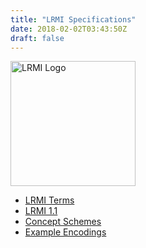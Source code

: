 ```yaml
---
title: "LRMI Specifications"
date: 2018-02-02T03:43:50Z
draft: false
---
```

<p><img src="/images/lrmi-dcmi_project.png" alt="LRMI Logo" width="200" /></p>

* [LRMI Terms](lrmi_terms)
* [LRMI 1.1](lrmi_1)
* [Concept Schemes](concept_schemes)
* [Example Encodings](example_encodings)